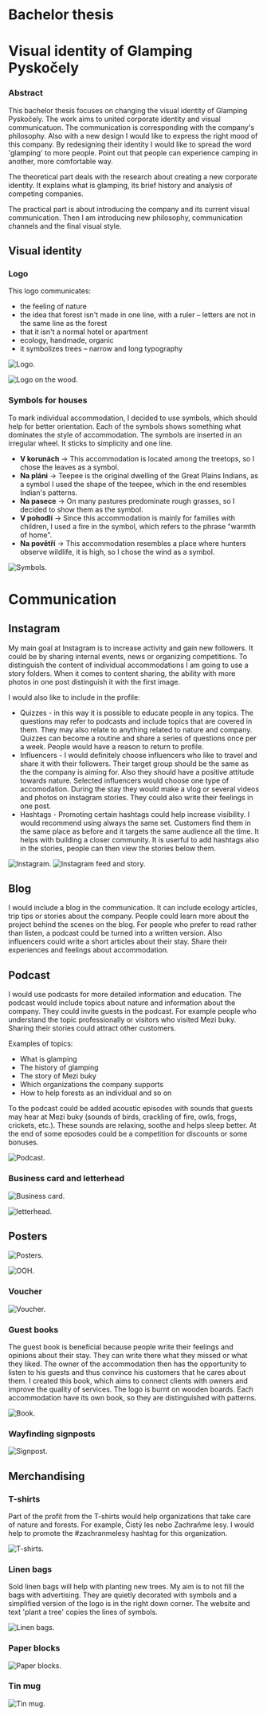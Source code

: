 # Bachelor thesis
# Visual identity of Glamping Pyskočely
### Abstract
This bachelor thesis focuses on changing the visual identity of Glamping Pyskočely. The work aims to united corporate identity and visual communicatuon. The communication is corresponding with the company's philosophy. Also with a new design I would like to express the right mood of this company. By redesigning their identity I would like to spread the word 'glamping' to more people. Point out that people can experience camping in another, more comfortable way. 

The theoretical part deals with the research about creating a new corporate identity. It explains what is glamping, its brief history and analysis of competing companies. 

The practical part is about introducing the company and its current visual communication. Then I am introducing new philosophy, communication channels and the final visual style.

## Visual identity
### Logo
This logo communicates:
- the feeling of nature
- the idea that forest isn't made in one line, with a ruler – letters are not in the same line as the forest
- that it isn't a normal hotel or apartment
- ecology, handmade, organic
- it symbolizes trees – narrow and long typography

![Logo.](img/logo1.png)

![Logo on the wood.](img/logo3.jpg)

### Symbols for houses
To mark individual accommodation, I decided to use symbols, which should help for better orientation. Each of the symbols shows something what dominates the style of accommodation. The symbols are inserted in an irregular wheel. It sticks to simplicity and one line.
- **V korunách** → This accommodation is located among the treetops, so I chose the leaves as a symbol.
- **Na pláni** → Teepee is the original dwelling of the Great Plains Indians, as a symbol I used the shape of the teepee, which in the end resembles Indian's patterns.
- **Na pasece** → On many pastures predominate rough grasses, so I decided to show them as the symbol.
- **V pohodlí** → Since this accommodation is mainly for families with children, I used a fire in the symbol, which refers to the phrase "warmth of home".
- **Na povětří** → This accommodation resembles a place where hunters observe wildlife, it is high, so I chose the wind as a symbol.

![Symbols.](img/symboly1.png)

# Communication
## Instagram 
My main goal at Instagram is to increase activity and gain new followers. It could be by sharing internal events, news or organizing competitions. To distinguish the content of individual accommodations I am going to use a story folders. When it comes to content sharing, the ability with more photos in one post distinguish it with the first image.

I would also like to include in the profile:
- Quizzes - in this way it is possible to educate people in any topics. The questions may refer to podcasts and include topics that are covered in them. They may also relate to anything related to nature and company. Quizzes can become a routine and share a series of questions once per a week. People would have a reason to return to profile.
- Influencers - I would definitely choose influencers who like to travel and share it with their followers. Their target group should be the same as the the company is aiming for. Also they should have a positive attitude towards nature. Selected influencers would choose one type of accomodation. During the stay they would make a vlog or several videos and photos on instagram stories. They could also write their feelings in one post.
- Hashtags - Promoting certain hashtags could help increase visibility. I would recommend using always the same set. Customers find them in the same place as before and it targets the same audience all the time. It helps with building a closer community. It is userful to add hashtags also in the stories, people can then view the stories below them.

![Instagram.](img/ig1.jpg)
![Instagram feed and story.](img/ig3.png)

## Blog
I would include a blog in the communication. It can include ecology articles, trip tips or stories about the company. People could learn more about the project behind the scenes on the blog. For people who prefer to read rather than listen, a podcast could be turned into a written version. Also influencers could write a short articles about their stay. Share their experiences and feelings about accommodation. 

## Podcast
I would use podcasts for more detailed information and education.
The podcast would include topics about nature and information about the company. They could invite guests in the podcast. For example people who understand the topic professionally or visitors who visited Mezi buky. Sharing their stories could attract other customers.

Examples of topics:
- What is glamping
- The history of glamping
- The story of Mezi buky
- Which organizations the company supports
- How to help forests as an individual and so on

To the podcast could be added acoustic episodes with sounds that guests may hear at Mezi buky (sounds of birds, crackling of fire, owls, frogs, crickets, etc.). These sounds are relaxing, soothe and helps sleep better. At the end of some eposodes could be a competition for discounts or some bonuses. 

![Podcast.](img/podcast1.jpg)

### Business card and letterhead
![Business card.](img/vizitka.jpg)

![letterhead.](img/hlav.jpg)

## Posters
![Posters.](img/plakat.png)

![OOH.](img/ooh.jpg)

### Voucher
![Voucher.](img/voucher.jpg)

### Guest books
The guest book is beneficial because people write their feelings and opinions about their stay. They can write there what they missed or what they liked. The owner of the accommodation then has the opportunity to listen to his guests and thus convince his customers that he cares about them. I created this book, which aims to connect clients with owners and improve the quality of services. The logo is burnt on wooden boards. Each accommodation have its own book, so they are distinguished with patterns. 

![Book.](img/kniha.jpg)

### Wayfinding signposts
![Signpost.](img/rozcestnik2.jpg)

## Merchandising
### T-shirts
Part of the profit from the T-shirts would help organizations that take care of nature and forests. For example, Čistý les nebo Zachraňme lesy. I would help to promote the #zachranmelesy hashtag for this organization. 

![T-shirts.](img/t-shirt.jpg)

### Linen bags
Sold linen bags will help with planting new trees. My aim is to not fill the bags with advertising. They are quietly decorated with symbols and a simplified version of the logo is in the right down corner. The website and text 'plant a tree' copies the lines of symbols. 

![Linen bags.](img/platenky.jpg)

### Paper blocks
![Paper blocks.](img/blok.jpg)

### Tin mug
![Tin mug.](img/mug1.png)
